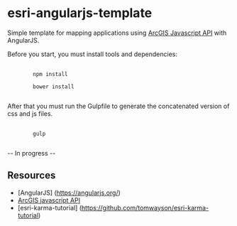 # esri-angularjs-template

Simple template for mapping applications using [ArcGIS Javascript API](https://developers.arcgis.com/javascript/) with AngularJS.

Before you start, you must install tools and dependencies:

<pre>
	<code>
		npm install

		bower install
	</code>
</pre>

After that you must run the Gulpfile to generate the concatenated version of css and js files.

<pre>
	<code>
		gulp
	</code>
</pre>


-- In progress --

## Resources
- [AngularJS] (https://angularjs.org/)
- [ArcGIS javascript API](https://developers.arcgis.com/javascript/)
- [esri-karma-tutorial] (https://github.com/tomwayson/esri-karma-tutorial)